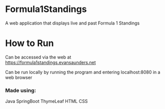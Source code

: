 # Formula1Standings

A web application that displays live and past Formula 1 Standings

# How to Run
Can be accessed via the web at https://formula1standings.evansaunders.net  

Can be run locally by running the program and entering localhost:8080 in a web browser

### Made using:
Java
SpringBoot
ThymeLeaf
HTML
CSS

